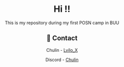 
<div align="center">

  <h1>Hi !!</h1>
  
  <p>
    This is my repository during my first POSN camp in BUU
  </p>
 


<!-- Contact -->
## :handshake: Contact

Chulin - [Lvilo_X](https://twitter.com/Lvilo_X)

Discord - [Chulin](https://discordapp.com/users/Chulin#4747)

